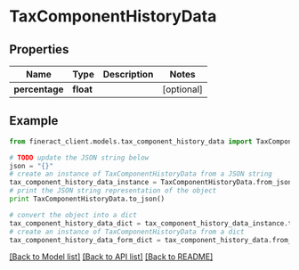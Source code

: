 # TaxComponentHistoryData


## Properties

Name | Type | Description | Notes
------------ | ------------- | ------------- | -------------
**percentage** | **float** |  | [optional] 

## Example

```python
from fineract_client.models.tax_component_history_data import TaxComponentHistoryData

# TODO update the JSON string below
json = "{}"
# create an instance of TaxComponentHistoryData from a JSON string
tax_component_history_data_instance = TaxComponentHistoryData.from_json(json)
# print the JSON string representation of the object
print TaxComponentHistoryData.to_json()

# convert the object into a dict
tax_component_history_data_dict = tax_component_history_data_instance.to_dict()
# create an instance of TaxComponentHistoryData from a dict
tax_component_history_data_form_dict = tax_component_history_data.from_dict(tax_component_history_data_dict)
```
[[Back to Model list]](../README.md#documentation-for-models) [[Back to API list]](../README.md#documentation-for-api-endpoints) [[Back to README]](../README.md)


